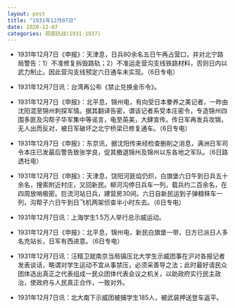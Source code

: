 ```yaml
---
layout: post
title: "1931年12月07日"
date: 2020-12-07
categories: 局部抗战(1931-1937)
---
```


<meta name="referrer" content="no-referrer" />

- 1931年12月7日《申报》：天津息，日兵80余名五日午再占营口，并对北宁路局警告：1）不准修复拆毁路轨；2）不准运走营沟支线铁路材料，否则日内以武力制止。因此营沟支线预定六日通车未实现。（6日专电） 

- 1931年12月7日讯：台湾再公布《禁止兑换金币令》。 

- 1931年12月7日《申报》：北平息，锦州电，有向受日本豢养之美记者，一昨由沈阳混至锦州刺探军情。据其翻译告密，谓该记者系受本庄密令，专造锦州四围多匪及沟帮子华军集中等谣言，电至英美，大肆宣传。传日军再发兵攻锦，无人出而反对，被日军破坏之北宁桥梁已修复通车。（6日专电） 

- 1931年12月7日《申报》：东京讯，据沈阳传来经检查删削之消息，满洲日军司令本庄已发最后警告致张学良，促其撤退锦州及锦州以东各地之军队。（6日路透社电） 

- 1931年12月7日《申报》：天津息，饶阳河匪焰仍炽，白旗堡六日午到日兵五十余名，搜索附近村庄，又回新民。柳河沟停日兵车一列，载兵约二百余名，在四周放哨极密。巨流河站日兵，建营房30间。六日自新民运到子弹粮秣车一列，沟帮子六日午到日飞机两架侦查半小时东去。（6日专电） 

- 1931年12月7日讯：上海学生1.5万人举行总示威运动。 

- 1931年12月7日《申报》：北平息，锦州电，新民白旗堡一带，日方已派日人多名充站长，日军有西进意。（6日专电） 

- 1931年12月7日讯：汪精卫就南京当局镇压北大学生示威团事在沪对各报记者发表谈话，略谓对学生运动不宜从事禁压，必须采善导之法；此时最好请民众团体选出真正之代表组成一民众团体代表会议之机关，以助政府实行民主政治，使政府与人民真正合作，一致对外。 

- 1931年12月7日讯：北大南下示威团被捕学生185人，被武装押送登车返平。 

